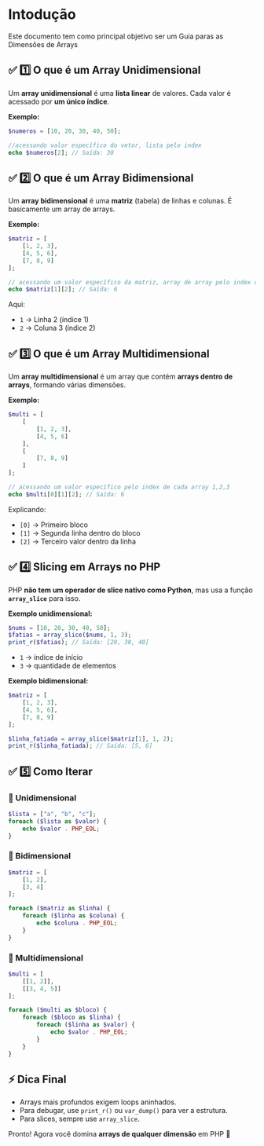 # Intodução
Este documento tem como principal objetivo ser um Guia paras as Dimensões de Arrays

## ✅ 1️⃣ O que é um Array Unidimensional

Um **array unidimensional** é uma **lista linear** de valores. Cada valor é acessado por **um único índice**.

**Exemplo:**

```php
$numeros = [10, 20, 30, 40, 50];

//acessando valor específico do vetor, lista pelo index
echo $numeros[2]; // Saída: 30
```

## ✅ 2️⃣ O que é um Array Bidimensional

Um **array bidimensional** é uma **matriz** (tabela) de linhas e colunas. É basicamente um array de arrays.

**Exemplo:**

```php
$matriz = [
    [1, 2, 3],
    [4, 5, 6],
    [7, 8, 9]
];

// acessando um valor específico da matriz, array de array pelo index de cada array
echo $matriz[1][2]; // Saída: 6
```

Aqui:

* `1` → Linha 2 (índice 1)
* `2` → Coluna 3 (índice 2)

## ✅ 3️⃣ O que é um Array Multidimensional

Um **array multidimensional** é um array que contém **arrays dentro de arrays**, formando várias dimensões.

**Exemplo:**

```php
$multi = [
    [
        [1, 2, 3],
        [4, 5, 6]
    ],
    [
        [7, 8, 9]
    ]
];

// acessando um valor específico pelo index de cada array 1,2,3
echo $multi[0][1][2]; // Saída: 6
```

Explicando:

* `[0]` → Primeiro bloco
* `[1]` → Segunda linha dentro do bloco
* `[2]` → Terceiro valor dentro da linha

## ✅ 4️⃣ Slicing em Arrays no PHP

PHP **não tem um operador de slice nativo como Python**, mas usa a função **`array_slice`** para isso.

**Exemplo unidimensional:**

```php
$nums = [10, 20, 30, 40, 50];
$fatias = array_slice($nums, 1, 3);
print_r($fatias); // Saída: [20, 30, 40]
```

* `1` → índice de início
* `3` → quantidade de elementos

**Exemplo bidimensional:**

```php
$matriz = [
    [1, 2, 3],
    [4, 5, 6],
    [7, 8, 9]
];

$linha_fatiada = array_slice($matriz[1], 1, 2);
print_r($linha_fatiada); // Saída: [5, 6]
```

## ✅ 5️⃣ Como Iterar

### 🔹 Unidimensional

```php
$lista = ["a", "b", "c"];
foreach ($lista as $valor) {
    echo $valor . PHP_EOL;
}
```

### 🔹 Bidimensional

```php
$matriz = [
    [1, 2],
    [3, 4]
];

foreach ($matriz as $linha) {
    foreach ($linha as $coluna) {
        echo $coluna . PHP_EOL;
    }
}
```

### 🔹 Multidimensional

```php
$multi = [
    [[1, 2]],
    [[3, 4, 5]]
];

foreach ($multi as $bloco) {
    foreach ($bloco as $linha) {
        foreach ($linha as $valor) {
            echo $valor . PHP_EOL;
        }
    }
}
```

## ⚡ Dica Final

* Arrays mais profundos exigem loops aninhados.
* Para debugar, use `print_r()` ou `var_dump()` para ver a estrutura.
* Para slices, sempre use `array_slice`.

Pronto! Agora você domina **arrays de qualquer dimensão** em PHP 🚀
